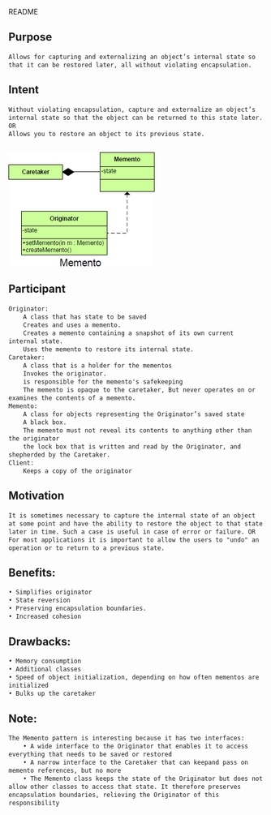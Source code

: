 README

## Purpose
	Allows for capturing and externalizing an object’s internal state so that it can be restored later, all without violating encapsulation.
## Intent ##
	Without violating encapsulation, capture and externalize an object’s internal state so that the object can be returned to this state later.
	OR
	Allows you to restore an object to its previous state.

##
![alt text](./Images/Memento-1.md.png "Memento")
##

## Participant ##
	Originator:
		A class that has state to be saved
		Creates and uses a memento.
		Creates a memento containing a snapshot of its own current internal state.
		Uses the memento to restore its internal state.
	Caretaker:
		A class that is a holder for the mementos
		Invokes the originator.
		is responsible for the memento's safekeeping
		The memento is opaque to the caretaker, But never operates on or examines the contents of a memento.
	Memento:
		A class for objects representing the Originator’s saved state
		A black box.
		The memento must not reveal its contents to anything other than the originator
		the lock box that is written and read by the Originator, and shepherded by the Caretaker.
	Client:
		Keeps a copy of the originator

## Motivation ##
	It is sometimes necessary to capture the internal state of an object at some point and have the ability to restore the object to that state later in time. Such a case is useful in case of error or failure. OR For most applications it is important to allow the users to "undo" an operation or to return to a previous state.

## Benefits:
	• Simplifies originator
	• State reversion
	• Preserving encapsulation boundaries.
	• Increased cohesion
## Drawbacks:
	• Memory consumption
	• Additional classes
	• Speed of object initialization, depending on how often mementos are initialized
	• Bulks up the caretaker

## Note:
	The Memento pattern is interesting because it has two interfaces:
		• A wide interface to the Originator that enables it to access everything that needs to be saved or restored
		• A narrow interface to the Caretaker that can keepand pass on memento references, but no more
		• The Memento class keeps the state of the Originator but does not allow other classes to access that state. It therefore preserves encapsulation boundaries, relieving the Originator of this responsibility
